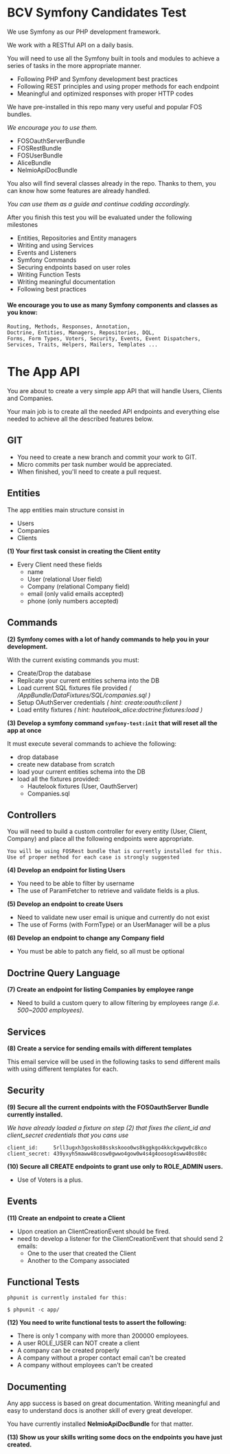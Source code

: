 BCV Symfony Candidates Test
===========================

We use Symfony as our PHP development framework.

We work with a RESTful API on a daily basis.

You will need to use all the Symfony built in tools and modules to achieve a series of tasks in the 
more appropriate manner.

- Following PHP and Symfony development best practices
- Following REST principles and using proper methods for each endpoint
- Meaningful and optimized responses with proper HTTP codes 

We have pre-installed in this repo many very useful and popular FOS bundles.

_We encourage you to use them._

- FOSOauthServerBundle
- FOSRestBundle
- FOSUserBundle
- AliceBundle
- NelmioApiDocBundle

You also will find several classes already in the repo. Thanks to them, you can know 
how some features are already handled. 

_You can use them as a guide and continue codding accordingly._
 
After you finish this test you will be evaluated under the following milestones

 - Entities, Repositories and Entity managers
 - Writing and using Services
 - Events and Listeners
 - Symfony Commands  
 - Securing endpoints based on user roles 
 - Writing Function Tests
 - Writing meaningful documentation
 - Following best practices
 
 
#### We encourage you to use as many Symfony components and classes as you know:
 
```
Routing, Methods, Responses, Annotation,        
Doctrine, Entities, Managers, Repositories, DQL,
Forms, Form Types, Voters, Security, Events, Event Dispatchers,
Services, Traits, Helpers, Mailers, Templates ...
```
    
The App API
===========

You are about to create a very simple app API that will handle Users, Clients and Companies.

Your main job is to create all the needed API endpoints and everything else 
needed to achieve all the described features below.

GIT
---

+ You need to create a new branch and commit your work to GIT. 
+ Micro commits per task number would be appreciated. 
+ When finished, you'll need to create a pull request. 

Entities
--------

The app entities main structure consist in
- Users
- Companies
- Clients

**(1) Your first task consist in creating the Client entity**

- Every Client need these fields
    - name
    - User (relational User field)
    - Company (relational Company field)
    - email (only valid emails accepted)
    - phone (only numbers accepted)
          
Commands
--------

**(2) Symfony comes with a lot of handy commands to help you in your development.**

With the current existing commands you must: 
- Create/Drop the database
- Replicate your current entities schema into the DB
- Load current SQL fixtures file provided _( /AppBundle/DataFixtures/SQL/companies.sql )_
- Setup OAuthServer credentials _( hint: create:oauth:client )_
- Load entity fixtures _( hint: hautelook\_alice:doctrine:fixtures:load )_

**(3) Develop a symfony command `symfony-test:init` that will reset all the app at once**

It must execute several commands to achieve the following:
- drop database
- create new database from scratch
- load your current entities schema into the DB
- load all the fixtures provided:
    - Hautelook fixtures (User, OauthServer)
    - Companies.sql


Controllers
-----------

You will need to build a custom controller for every entity (User, Client, Company) 
and place all the following endpoints were appropriate.
```
You will be using FOSRest bundle that is currently installed for this.
Use of proper method for each case is strongly suggested
```

**(4) Develop an endpoint for listing Users** 
- You need to be able to filter by username
- The use of ParamFetcher to retrieve and validate fields is a plus.
    
**(5) Develop an endpoint to create Users**
- Need to validate new user email is unique and currently do not exist 
- The use of Forms (with FormType) or an UserManager will be a plus

**(6) Develop an endpoint to change any Company field**
- You must be able to patch any field, so all must be optional

Doctrine Query Language
-----------------------

**(7) Create an endpoint for listing Companies by employee range**
- Need to build a custom query to allow filtering by employees range _(i.e. 500~2000 employees)_.
  
Services
--------

**(8) Create a service for sending emails with different templates** 

This email service will be used in the following tasks to send different mails with 
using different templates for each.

Security
--------
      
**(9) Secure all the current endpoints with the FOSOauthServer Bundle currently installed.**

_We have already loaded a fixture on step (2) that fixes the client_id and client_secret 
credentials that you cans use_
 ```
client_id:     5rll3ugxh3gosko88sskskooo0ws8kggkgo4kkckgwgw0c8kco
client_secret: 439yxyh5maww48cosw0gwwo4gow0w4s4g4oosog4sww40os08c
```
 
**(10) Secure all CREATE endpoints to grant use only to ROLE_ADMIN users.**
- Use of Voters is a plus.


Events
------

**(11) Create an endpoint to create a Client**
 
- Upon creation an ClientCreationEvent should be fired.
- need to develop a listener for the ClientCreationEvent that should send 2 emails:
    - One to the user that created the Client
    - Another to the Company associated

Functional Tests
----------------

```
phpunit is currently instaled for this:
 
$ phpunit -c app/
```

**(12) You need to write functional tests to assert the following:**

- There is only 1 company with more than 200000 employees.
- A user ROLE_USER can NOT create a client
- A company can be created properly 
- A company without a proper contact email can't be created
- A company without employees can't be created 

Documenting
-----------

Any app success is based on great documentation.
Writing meaningful and easy to understand docs is another skill of every great developer.

You have currently installed **NelmioApiDocBundle** for that matter. 

**(13) Show us your skills writing some docs on the endpoints you have just created.**
 






